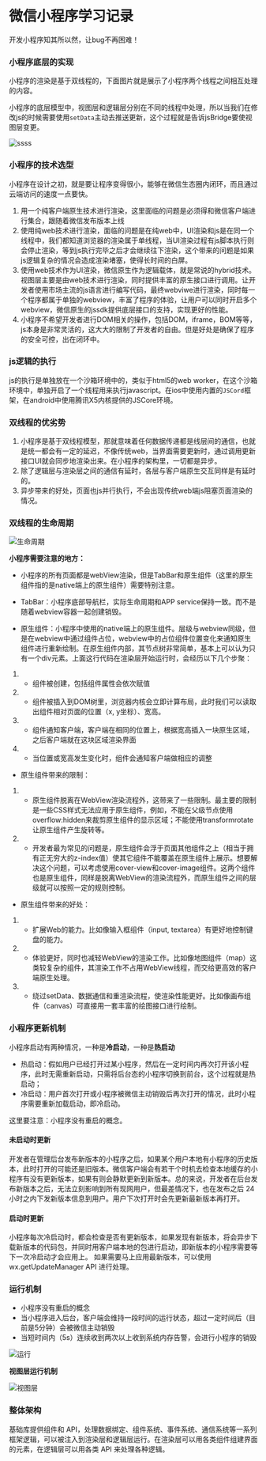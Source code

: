 # 微信小程序学习记录

开发小程序知其所以然，让bug不再困难！

### 小程序底层的实现

小程序的渲染是基于双线程的，下面图片就是展示了小程序两个线程之间相互处理的内容。

小程序的底层模型中，视图层和逻辑层分别在不同的线程中处理，所以当我们在修改js的时候需要使用`setData`主动去推送更新，这个过程就是告诉jsBridge要使视图层变更。

![ssss](./images/1.jpg)



### 小程序的技术选型

小程序在设计之初，就是要让程序变得很小，能够在微信生态圈内闭环，而且通过云端访问的速度一点要快。

1. 用一个纯客户端原生技术进行渲染，这里面临的问题是必须得和微信客户端进行集合，跟随着微信发布版本上线
2. 使用纯web技术进行渲染，面临的问题是在纯web中，UI渲染和js是在同一个线程中，我们都知道浏览器的渲染属于单线程，当UI渲染过程有js脚本执行则会停止渲染，等到js执行完毕之后才会继续往下渲染，这个带来的问题是如果js逻辑复杂的情况会造成渲染堵塞，使得长时间的白屏。
3. 使用web技术作为UI渲染，微信原生作为逻辑载体，就是常说的hybrid技术。视图层主要是由web技术进行渲染，同时提供丰富的原生接口进行调用。让开发者使用市场主流的js语言进行编写代码，最终webviwe进行渲染，同时每一个程序都属于单独的webview，丰富了程序的体验，让用户可以同时开启多个webview，微信原生的jssdk提供底层接口的支持，实现更好的性能。
4. 小程序不希望开发者进行DOM相关的操作，包括DOM，iframe，BOM等等，js本身是非常灵活的，这大大的限制了开发者的自由。但是好处是确保了程序的安全可控，出在闭环中。

### js逻辑的执行

js的执行是单独放在一个沙箱环境中的，类似于html5的web worker，在这个沙箱环境中，单独开启了一个线程用来执行javascript。在ios中使用内置的`JSCord`框架，在android中使用腾讯X5内核提供的JSCore环境。

### 双线程的优劣势

1. 小程序是基于双线程模型，那就意味着任何数据传递都是线层间的通信，也就是统一都会有一定的延迟，不像传统web，当界面需要更新时，通过调用更新接口UI就会同步地渲染出来。在小程序的架构里，一切都是异步。
2. 除了逻辑层与渲染层之间的通信有延时，各层与客户端原生交互同样是有延时的。
3. 异步带来的好处，页面也js并行执行，不会出现传统web端js阻塞页面渲染的情况。

### 双线程的生命周期

![生命周期](./images/2.png)

**小程序需要注意的地方：**

* 小程序的所有页面都是webView渲染，但是TabBar和原生组件（这里的原生组件指的是native端上的原生组件）需要特别注意。

* TabBar：小程序底部导航栏，实际生命周期和APP service保持一致。而不是随着webview容器一起创建销毁。

* 原生组件：小程序中使用的native端上的原生组件。层级与webview同级，但是在webview中通过组件占位，webview中的占位组件位置变化来通知原生组件进行重新绘制。在原生组件内部，其节点树非常简单，基本上可以认为只有一个div元素。上面这行代码在渲染层开始运行时，会经历以下几个步聚：

1. * 组件被创建，包括组件属性会依次赋值

2. * 组件被插入到DOM树里，浏览器内核会立即计算布局，此时我们可以读取出组件相对页面的位置（x, y坐标）、宽高。

3. * 组件通知客户端，客户端在相同的位置上，根据宽高插入一块原生区域，之后客户端就在这块区域渲染界面

4. * 当位置或宽高发生变化时，组件会通知客户端做相应的调整

* 原生组件带来的限制：

1. * 原生组件脱离在WebView渲染流程外，这带来了一些限制。最主要的限制是一些CSS样式无法应用于原生组件，例如，不能在父级节点使用overflow:hidden来裁剪原生组件的显示区域；不能使用transformrotate让原生组件产生旋转等。

2. * 开发者最为常见的问题是，原生组件会浮于页面其他组件之上（相当于拥有正无穷大的z-index值）使其它组件不能覆盖在原生组件上展示。想要解决这个问题，可以考虑使用cover-view和cover-image组件。这两个组件也是原生组件，同样是脱离WebView的渲染流程外，而原生组件之间的层级就可以按照一定的规则控制。

* 原生组件带来的好处：

1. * 扩展Web的能力。比如像输入框组件（input, textarea）有更好地控制键盘的能力。

2. * 体验更好，同时也减轻WebView的渲染工作。比如像地图组件（map）这类较复杂的组件，其渲染工作不占用WebView线程，而交给更高效的客户端原生处理。

3. * 绕过setData、数据通信和重渲染流程，使渲染性能更好。比如像画布组件（canvas）可直接用一套丰富的绘图接口进行绘制。

### 小程序更新机制

小程序启动有两种情况，一种是**冷启动**，一种是**热启动**

- 热启动：假如用户已经打开过某小程序，然后在一定时间内再次打开该小程序，此时无需重新启动，只需将后台态的小程序切换到前台，这个过程就是热启动；
- 冷启动：用户首次打开或小程序被微信主动销毁后再次打开的情况，此时小程序需要重新加载启动，即冷启动。

这里要注意：小程序没有重启的概念。

#### 未启动时更新

开发者在管理后台发布新版本的小程序之后，如果某个用户本地有小程序的历史版本，此时打开的可能还是旧版本。微信客户端会有若干个时机去检查本地缓存的小程序有没有更新版本，如果有则会静默更新到新版本。总的来说，开发者在后台发布新版本之后，无法立刻影响到所有现网用户，但最差情况下，也在发布之后 24 小时之内下发新版本信息到用户。用户下次打开时会先更新最新版本再打开。

#### 启动时更新

小程序每次冷启动时，都会检查是否有更新版本，如果发现有新版本，将会异步下载新版本的代码包，并同时用客户端本地的包进行启动，即新版本的小程序需要等下一次冷启动才会应用上。
如果需要马上应用最新版本，可以使用 wx.getUpdateManager API 进行处理。

### **运行机制**

- 小程序没有重启的概念
- 当小程序进入后台，客户端会维持一段时间的运行状态，超过一定时间后（目前是5分钟）会被微信主动销毁
- 当短时间内（5s）连续收到两次以上收到系统内存告警，会进行小程序的销毁

![运行](./images/3.png)

**视图层运行机制**

![视图层](./images/4.png)

### 整体架构

基础库提供组件和 API，处理数据绑定、组件系统、事件系统、通信系统等一系列框架逻辑，可以被注入到渲染层和逻辑层运行。在渲染层可以用各类组件组建界面的元素，在逻辑层可以用各类 API 来处理各种逻辑。